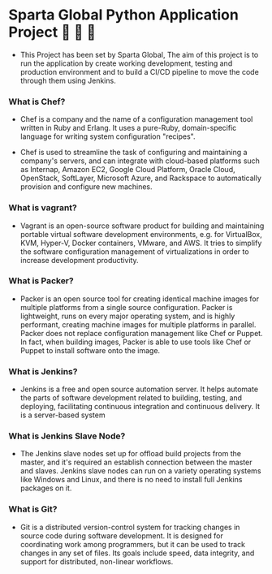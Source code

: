 # Sparta Global Python Application Project :banana: :peach: :monkey:


 - This Project has been set by Sparta Global, The aim of this project is to run the application by create working development, testing and production environment and to build a CI/CD pipeline to move the code through them using Jenkins.

### What is Chef?
- Chef is a company and the name of a configuration management tool written in Ruby and Erlang. It uses a pure-Ruby, domain-specific language for writing system configuration "recipes".

- Chef is used to streamline the task of configuring and maintaining a company's servers, and can integrate with cloud-based platforms such as Internap, Amazon EC2, Google Cloud Platform, Oracle Cloud, OpenStack, SoftLayer, Microsoft Azure, and Rackspace to automatically provision and configure new machines.

### What is vagrant?
- Vagrant is an open-source software product for building and maintaining portable virtual software development environments, e.g. for VirtualBox, KVM, Hyper-V, Docker containers, VMware, and AWS. It tries to simplify the software configuration management of virtualizations in order to increase development productivity.

### What is Packer?
- Packer is an open source tool for creating identical machine images for multiple platforms from a single source configuration. Packer is lightweight, runs on every major operating system, and is highly performant, creating machine images for multiple platforms in parallel. Packer does not replace configuration management like Chef or Puppet. In fact, when building images, Packer is able to use tools like Chef or Puppet to install software onto the image.

### What is Jenkins?
- Jenkins is a free and open source automation server. It helps automate the parts of software development related to building, testing, and deploying, facilitating continuous integration and continuous delivery. It is a server-based system

### What is Jenkins Slave Node?
- The Jenkins slave nodes set up for offload build projects from the master, and it's required an establish connection between the master and slaves. Jenkins slave nodes can run on a variety operating systems like Windows and Linux, and there is no need to install full Jenkins packages on it.

### What is Git?
- Git is a distributed version-control system for tracking changes in source code during software development. It is designed for coordinating work among programmers, but it can be used to track changes in any set of files. Its goals include speed, data integrity, and support for distributed, non-linear workflows.
